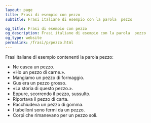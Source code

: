 ```yaml
---
layout: page
title: Frasi di esempio con pezzo 
subtitle: Frasi italiane di esempio con la parola  pezzo

og_title: Frasi di esempio con pezzo 
og_description: Frasi italiane di esempio con la parola  pezzo
og_type: website
permalink: /frasi/p/pezzo.html
---
```


Frasi italiane di esempio contenenti la parola pezzo:


- Ne casca un pezzo.
- «Ho un pezzo di carne.».
- Mangiamo un pezzo di formaggio.
- Gus era un pezzo grosso.
- «La storia di questo pezzo.».
- Eppure, scorrendo il pezzo, sussulto.
- Riportava il pezzo di carta.
- Racchiudeva un pezzo di gomma.
- I tabelloni sono fermi da un pezzo.
- Corpi che rimanevano per un pezzo soli.
